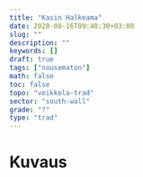 ```yaml
---
title: "Kasin Halkeama"
date: 2020-08-16T09:40:30+03:00
slug: ""
description: ""
keywords: []
draft: true
tags: ["nousematon"]
math: false
toc: false
topo: "veikkola-trad"
sector: "south-wall"
grade: "?"
type: "trad"
---
```


# Kuvaus